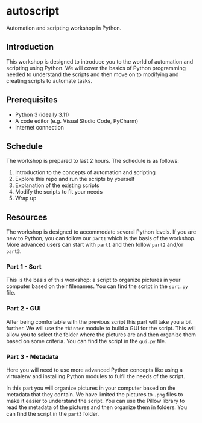 # autoscript
Automation and scripting workshop in Python.

## Introduction
This workshop is designed to introduce you to the world of automation and scripting using Python. 
We will cover the basics of Python programming needed to understand the scripts and then move on to
modifying and creating scripts to automate tasks.


## Prerequisites
- Python 3 (ideally 3.11)
- A code editor (e.g. Visual Studio Code, PyCharm)
- Internet connection


## Schedule
The workshop is prepared to last 2 hours. The schedule is as follows:
1. Introduction to the concepts of automation and scripting
2. Explore this repo and run the scripts by yourself
3. Explanation of the existing scripts
4. Modify the scripts to fit your needs
5. Wrap up


## Resources
The workshop is designed to accommodate several Python levels. If you are new to Python, 
you can follow our `part1` which is the basis of the workshop. More advanced users can 
start with `part1` and then follow `part2` and/or `part3`.


### Part 1 - Sort
This is the basis of this workshop: a script to organize pictures in your computer based
on their filenames. You can find the script in the `sort.py` file.


### Part 2 - GUI
After being comfortable with the previous script this part will take you a bit further. We will use
the `tkinter` module to build a GUI for the script. This will allow you to select the folder where the
pictures are and then organize them based on some criteria. You can find the script in the `gui.py` file.


### Part 3 - Metadata
Here you will need to use more advanced Python concepts like using a virtualenv and installing
Python modules to fulfil the needs of the script. 

In this part you will organize pictures in your computer based on the metadata that they contain.
We have limited the pictures to `.png` files to make it easier to understand the script. You can
use the Pillow library to read the metadata of the pictures and then organize them in folders.
You can find the script in the `part3` folder.
